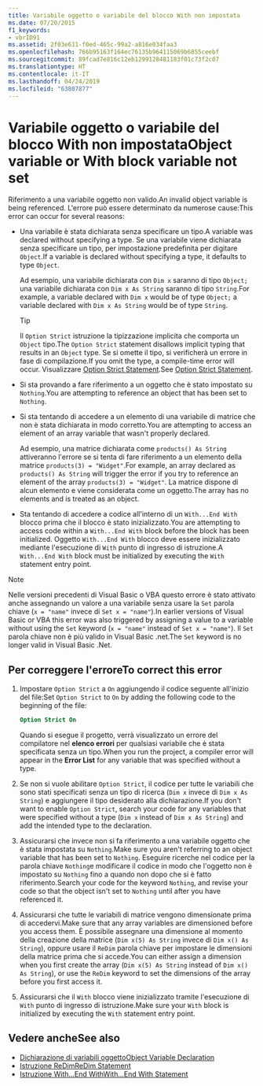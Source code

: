 ```yaml
---
title: Variabile oggetto o variabile del blocco With non impostata
ms.date: 07/20/2015
f1_keywords:
- vbrID91
ms.assetid: 2f03e611-f0ed-465c-99a2-a816e034faa3
ms.openlocfilehash: 766b95163f164ec76135b964115069b6855ceebf
ms.sourcegitcommit: 89fcad7e816c12eb1299128481183f01c73f2c07
ms.translationtype: HT
ms.contentlocale: it-IT
ms.lasthandoff: 04/24/2019
ms.locfileid: "63807877"
---
```

# <a name="object-variable-or-with-block-variable-not-set"></a><span data-ttu-id="7756a-102">Variabile oggetto o variabile del blocco With non impostata</span><span class="sxs-lookup"><span data-stu-id="7756a-102">Object variable or With block variable not set</span></span>
<span data-ttu-id="7756a-103">Riferimento a una variabile oggetto non valido.</span><span class="sxs-lookup"><span data-stu-id="7756a-103">An invalid object variable is being referenced.</span></span>   <span data-ttu-id="7756a-104">L'errore può essere determinato da numerose cause:</span><span class="sxs-lookup"><span data-stu-id="7756a-104">This error can occur for several reasons:</span></span>

- <span data-ttu-id="7756a-105">Una variabile è stata dichiarata senza specificare un tipo.</span><span class="sxs-lookup"><span data-stu-id="7756a-105">A variable was declared without specifying a type.</span></span> <span data-ttu-id="7756a-106">Se una variabile viene dichiarata senza specificare un tipo, per impostazione predefinita per digitare `Object`.</span><span class="sxs-lookup"><span data-stu-id="7756a-106">If a variable is declared without specifying a type, it defaults to type `Object`.</span></span>

    <span data-ttu-id="7756a-107">Ad esempio, una variabile dichiarata con `Dim x` saranno di tipo `Object;` una variabile dichiarata con `Dim x As String` saranno di tipo `String`.</span><span class="sxs-lookup"><span data-stu-id="7756a-107">For example, a variable declared with `Dim x` would be of type `Object;` a variable declared with `Dim x As String` would be of type `String`.</span></span>

    > [!TIP]
    >  <span data-ttu-id="7756a-108">Il `Option Strict` istruzione la tipizzazione implicita che comporta un `Object` tipo.</span><span class="sxs-lookup"><span data-stu-id="7756a-108">The `Option Strict` statement disallows implicit typing that results in an `Object` type.</span></span> <span data-ttu-id="7756a-109">Se si omette il tipo, si verificherà un errore in fase di compilazione.</span><span class="sxs-lookup"><span data-stu-id="7756a-109">If you omit the type, a compile-time error will occur.</span></span> <span data-ttu-id="7756a-110">Visualizzare [Option Strict Statement](../../../visual-basic/language-reference/statements/option-strict-statement.md).</span><span class="sxs-lookup"><span data-stu-id="7756a-110">See [Option Strict Statement](../../../visual-basic/language-reference/statements/option-strict-statement.md).</span></span>

- <span data-ttu-id="7756a-111">Si sta provando a fare riferimento a un oggetto che è stato impostato su `Nothing`.</span><span class="sxs-lookup"><span data-stu-id="7756a-111">You are attempting to reference an object that has been set to `Nothing`.</span></span>

- <span data-ttu-id="7756a-112">Si sta tentando di accedere a un elemento di una variabile di matrice che non è stata dichiarata in modo corretto.</span><span class="sxs-lookup"><span data-stu-id="7756a-112">You are attempting to access an element of an array variable that wasn't properly declared.</span></span>

    <span data-ttu-id="7756a-113">Ad esempio, una matrice dichiarata come `products() As String` attiveranno l'errore se si tenta di fare riferimento a un elemento della matrice `products(3) = "Widget"`.</span><span class="sxs-lookup"><span data-stu-id="7756a-113">For example, an array declared as `products() As String` will trigger the error if you try to reference an element of the array `products(3) = "Widget"`.</span></span> <span data-ttu-id="7756a-114">La matrice dispone di alcun elemento e viene considerata come un oggetto.</span><span class="sxs-lookup"><span data-stu-id="7756a-114">The array has no elements and is treated as an object.</span></span>

- <span data-ttu-id="7756a-115">Sta tentando di accedere a codice all'interno di un `With...End With` blocco prima che il blocco è stato inizializzato.</span><span class="sxs-lookup"><span data-stu-id="7756a-115">You are attempting to access code within a `With...End With` block before the block has been initialized.</span></span>   <span data-ttu-id="7756a-116">Oggetto `With...End With` blocco deve essere inizializzato mediante l'esecuzione di `With` punto di ingresso di istruzione.</span><span class="sxs-lookup"><span data-stu-id="7756a-116">A `With...End With` block must be initialized by executing the `With` statement entry point.</span></span>

> [!NOTE]
> <span data-ttu-id="7756a-117">Nelle versioni precedenti di Visual Basic o VBA questo errore è stato attivato anche assegnando un valore a una variabile senza usare la `Set` parola chiave (`x = "name"` invece di `Set x = "name"`).</span><span class="sxs-lookup"><span data-stu-id="7756a-117">In earlier versions of Visual Basic or VBA this error was also triggered by assigning a value to a variable without using the `Set` keyword (`x = "name"` instead of `Set x = "name"`).</span></span> <span data-ttu-id="7756a-118">Il `Set` parola chiave non è più valido in Visual Basic .net.</span><span class="sxs-lookup"><span data-stu-id="7756a-118">The `Set` keyword is no longer valid in Visual Basic .Net.</span></span>

## <a name="to-correct-this-error"></a><span data-ttu-id="7756a-119">Per correggere l'errore</span><span class="sxs-lookup"><span data-stu-id="7756a-119">To correct this error</span></span>

1. <span data-ttu-id="7756a-120">Impostare `Option Strict` a `On` aggiungendo il codice seguente all'inizio del file:</span><span class="sxs-lookup"><span data-stu-id="7756a-120">Set `Option Strict` to `On` by adding the following code to the beginning of the file:</span></span>

    ```vb
    Option Strict On
    ```

    <span data-ttu-id="7756a-121">Quando si esegue il progetto, verrà visualizzato un errore del compilatore nel **elenco errori** per qualsiasi variabile che è stata specificata senza un tipo.</span><span class="sxs-lookup"><span data-stu-id="7756a-121">When you run the project, a compiler error will appear in the **Error List** for any variable that was specified without a type.</span></span>

2. <span data-ttu-id="7756a-122">Se non si vuole abilitare `Option Strict`, il codice per tutte le variabili che sono stati specificati senza un tipo di ricerca (`Dim x` invece di `Dim x As String`) e aggiungere il tipo desiderato alla dichiarazione.</span><span class="sxs-lookup"><span data-stu-id="7756a-122">If you don't want to enable `Option Strict`, search your code for any variables that were specified without a type (`Dim x` instead of `Dim x As String`) and add the intended type to the declaration.</span></span>

3. <span data-ttu-id="7756a-123">Assicurarsi che invece non si fa riferimento a una variabile oggetto che è stata impostata su `Nothing`.</span><span class="sxs-lookup"><span data-stu-id="7756a-123">Make sure you aren't referring to  an object variable that has been set to `Nothing`.</span></span>  <span data-ttu-id="7756a-124">Eseguire ricerche nel codice per la parola chiave `Nothing`e modificare il codice in modo che l'oggetto non è impostato su `Nothing` fino a quando non dopo che si è fatto riferimento.</span><span class="sxs-lookup"><span data-stu-id="7756a-124">Search your code for the keyword `Nothing`, and revise your code so that the object isn't set to `Nothing` until after you have referenced it.</span></span>

4. <span data-ttu-id="7756a-125">Assicurarsi che tutte le variabili di matrice vengono dimensionate prima di accedervi.</span><span class="sxs-lookup"><span data-stu-id="7756a-125">Make sure that any array  variables are dimensioned before you access them.</span></span> <span data-ttu-id="7756a-126">È possibile assegnare una dimensione al momento della creazione della matrice (`Dim x(5) As String` invece di `Dim x() As String`), oppure usare il `ReDim` parola chiave per impostare le dimensioni della matrice prima che si accede.</span><span class="sxs-lookup"><span data-stu-id="7756a-126">You can either assign a dimension when you first create the array (`Dim x(5) As String` instead of `Dim x() As String`), or use the `ReDim` keyword to set the dimensions of the array before you first access it.</span></span>

5. <span data-ttu-id="7756a-127">Assicurarsi che il `With` blocco viene inizializzato tramite l'esecuzione di `With` punto di ingresso di istruzione.</span><span class="sxs-lookup"><span data-stu-id="7756a-127">Make sure your `With` block is initialized by executing the `With` statement entry point.</span></span>

## <a name="see-also"></a><span data-ttu-id="7756a-128">Vedere anche</span><span class="sxs-lookup"><span data-stu-id="7756a-128">See also</span></span>

- [<span data-ttu-id="7756a-129">Dichiarazione di variabili oggetto</span><span class="sxs-lookup"><span data-stu-id="7756a-129">Object Variable Declaration</span></span>](../../../visual-basic/programming-guide/language-features/variables/object-variable-declaration.md)
- [<span data-ttu-id="7756a-130">Istruzione ReDim</span><span class="sxs-lookup"><span data-stu-id="7756a-130">ReDim Statement</span></span>](../../../visual-basic/language-reference/statements/redim-statement.md)
- [<span data-ttu-id="7756a-131">Istruzione With...End With</span><span class="sxs-lookup"><span data-stu-id="7756a-131">With...End With Statement</span></span>](../../../visual-basic/language-reference/statements/with-end-with-statement.md)
